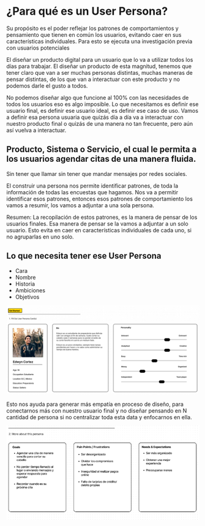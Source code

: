 # ¿Para qué es un User Persona?

Su propósito es el poder reflejar los patrones de comportamientos y pensamiento que tienen
en común los usuarios, evitando caer en sus características individuales. Para esto se ejecuta
una investigación previa con usuarios potenciales

El diseñar un producto digital para un usuario que lo va a utilizar todos
los días para trabajar. El diseñar un producto de esta magnitud, tenemos que tener
claro que van a ser muchas personas distintas, muchas maneras de pensar distintas,
de los que van a interactuar con este producto y no podemos darle el gusto a todos.

No podemos diseñar algo que funcione al 100% con las necesidades de todos los usuarios
eso es algo imposible. Lo que necesitamos es definir ese usuario final,
es definir ese usuario ideal, es definir ese caso de uso. Vamos a definir
esa persona usuaria que quizás día a día va a interactuar con nuestro producto
final o quizás de una manera no tan frecuente, pero aún así vuelva a interactuar.

## Producto, Sistema o Servicio, el cual le permita a los usuarios agendar citas de una manera fluida.

Sin tener que llamar sin tener que mandar mensajes por redes sociales.

El construir una persona nos permite identificar patrones, de toda la información
de todas las encuestas que hagamos. Nos va a permitir identificar esos patrones, entonces
esos patrones de comportamiento los vamos a resumir, los vamos a adjuntar a una sola persona.

Resumen: La recopilación de estos patrones, es la manera de pensar de los usuarios finales.
Esa manera de pensar se la vamos a adjuntar a un solo usuario. Esto evita en caer en características
individuales de cada uno, si no agruparlas en uno solo.

## Lo que necesita tener ese User Persona

- Cara
- Nombre
- Historia
- Ambiciones
- Objetivos

![user-persona](/images/user-persona.png)

Esto nos ayuda para generar más empatía en proceso de diseño, para conectarnos
más con nuestro usuario final y no diseñar pensando en N cantidad de persona si no centralizar
toda esta data y enfocarnos en ella.

![about-this-persona](/images/about-this-persona.png)
